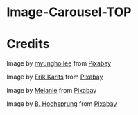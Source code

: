 # Image-Carousel-TOP

# Credits

Image by <a href="https://pixabay.com/users/iemlee-5726489/?utm_source=link-attribution&utm_medium=referral&utm_campaign=image&utm_content=5131967">myungho lee</a> from <a href="https://pixabay.com//?utm_source=link-attribution&utm_medium=referral&utm_campaign=image&utm_content=5131967">Pixabay</a>

Image by <a href="https://pixabay.com/users/erik_karits-15012370/?utm_source=link-attribution&utm_medium=referral&utm_campaign=image&utm_content=6807529">Erik Karits</a> from <a href="https://pixabay.com//?utm_source=link-attribution&utm_medium=referral&utm_campaign=image&utm_content=6807529">Pixabay</a>

Image by <a href="https://pixabay.com/users/lolame-37761/?utm_source=link-attribution&utm_medium=referral&utm_campaign=image&utm_content=7035308">Melanie</a> from <a href="https://pixabay.com//?utm_source=link-attribution&utm_medium=referral&utm_campaign=image&utm_content=7035308">Pixabay</a>

Image by <a href="https://pixabay.com/users/bea61-12517357/?utm_source=link-attribution&utm_medium=referral&utm_campaign=image&utm_content=7128531">B. Hochsprung</a> from <a href="https://pixabay.com//?utm_source=link-attribution&utm_medium=referral&utm_campaign=image&utm_content=7128531">Pixabay</a>
